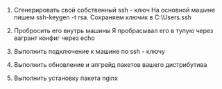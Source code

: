 1. Сгенерировать свой собственный ssh - ключ
   На основной машине пишем ssh-keygen -t rsa. Сохраняем ключик в C:\Users\.ssh

3. Пробросить его внутрь машины
   Я пробрасывал его в тупую через вагрант конфиг через echo
   
5. Выполнить подключение к машине по ssh - ключу

6. Выполнить обновление и апгрейд пакетов вашего дистрибутива

7. Выполнить установку пакета nginx
